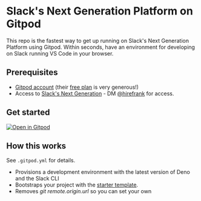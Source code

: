 # Slack's Next Generation Platform on Gitpod

This repo is the fastest way to get up running on Slack's Next Generation Platform using Gitpod. Within seconds, have an environment for developing on Slack running VS Code in your browser.

## Prerequisites

- [Gitpod account](https://gitpod.io/) (their [free plan](https://www.gitpod.io/pricing) is very generous!)
- Access to [Slack's Next Generation](http://api.slack.com/future) - DM [@hirefrank](https://twitter.com/hirefrank) for access.

## Get started

[![Open in Gitpod](https://gitpod.io/button/open-in-gitpod.svg)](https://gitpod.io/#https://github.com/hirefrank/slack-platform-gitpod)


## How this works
See `.gitpod.yml` for details.

- Provisions a development environment with the latest version of Deno and the Slack CLI
- Bootstraps your project with the [starter template](https://github.com/slack-samples/deno-starter-template).
- Removes _git remote.origin.url_ so you can set your own

